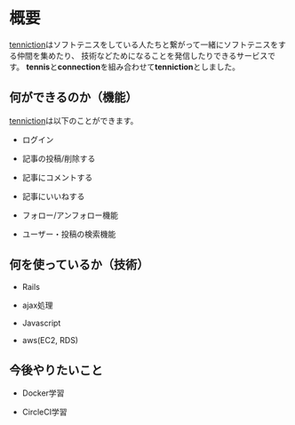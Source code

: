 # 概要
[tenniction](https://shrouded-headland-41043.herokuapp.com/)はソフトテニスをしている人たちと繋がって一緒にソフトテニスをする仲間を集めたり、
技術などためになることを発信したりできるサービスです。
**tennis**と**connection**を組み合わせて**tenniction**としました。

## 何ができるのか（機能）
[tenniction](https://shrouded-headland-41043.herokuapp.com/)は以下のことができます。

* ログイン

* 記事の投稿/削除する

* 記事にコメントする

* 記事にいいねする

* フォロー/アンフォロー機能

* ユーザー・投稿の検索機能

## 何を使っているか（技術）
* Rails

* ajax処理

* Javascript

* aws(EC2, RDS)

## 今後やりたいこと
* Docker学習

* CircleCI学習